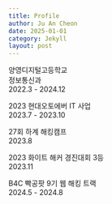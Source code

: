 ```yaml
---
title: Profile
author: Ju An Cheon
date: 2025-01-01
category: Jekyll
layout: post
---
```


양영디지털고등학교   
정보통신과   
2022.3 - 2024.12   

2023 현대오토에버 IT 사업      
2023.7 - 2023.10   

27회 하계 해킹캠프      
2023.8   

2023 화이트 해커 경진대회 3등         
2023.11   

B4C 빡공팟 9기 웹 해킹 트랙   
2024.5 - 2024.8   